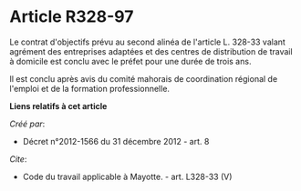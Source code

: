 # Article R328-97

Le contrat d'objectifs prévu au second alinéa de l'article L. 328-33 valant agrément des entreprises adaptées et des centres
de distribution de travail à domicile est conclu avec le préfet pour une durée de trois ans. 

Il est conclu après avis du comité mahorais de coordination régional de l'emploi et de la formation professionnelle.

**Liens relatifs à cet article**

_Créé par_:

  - Décret n°2012-1566 du 31 décembre 2012 - art. 8

_Cite_:

  - Code du travail applicable à Mayotte. - art. L328-33 (V)
